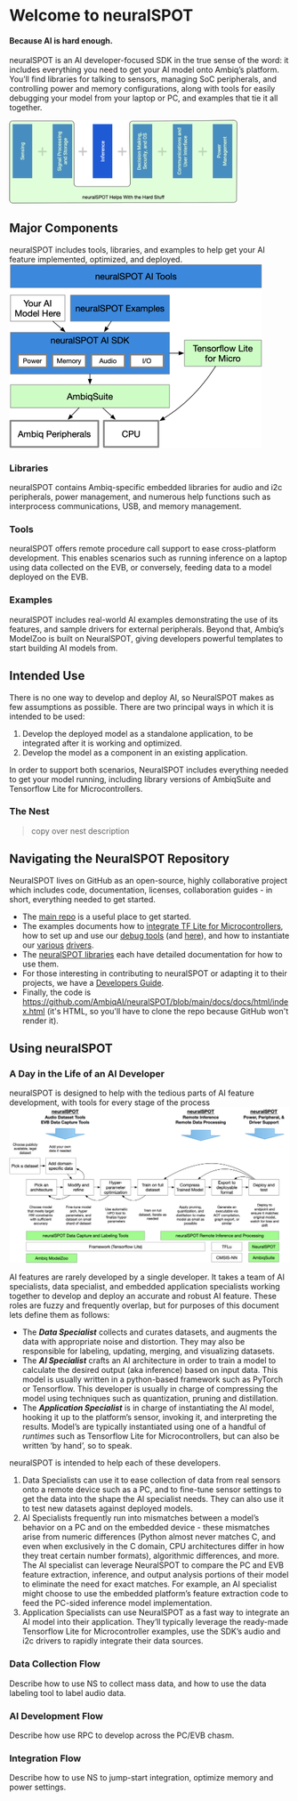 # Welcome to neuralSPOT
#### Because AI is hard enough.
neuralSPOT is an AI developer-focused SDK in the true sense of the word: it includes everything you need to get your AI model onto Ambiq’s platform. You’ll find libraries for talking to sensors, managing SoC peripherals, and controlling power and memory configurations, along with tools for easily debugging your model from your laptop or PC, and examples that tie it all together.

<img src="./image-20220927160935318.png" alt="you-are-here" style="zoom:40%;" />

## Major Components
neuralSPOT includes tools, libraries, and examples to help get your AI feature implemented, optimized, and deployed.
<img src="./ns-layers.png" alt="neuralSPOT layers" style="zoom:50%;" />



### Libraries

neuralSPOT contains Ambiq-specific embedded libraries for audio and i2c peripherals, power management, and numerous help functions such as interprocess communications, USB, and memory management.

### Tools
neuralSPOT offers remote procedure call support to ease cross-platform development. This enables scenarios such as running inference on a laptop using data collected on the EVB, or conversely, feeding data to a model deployed on the EVB.

### Examples
neuralSPOT includes real-world AI examples demonstrating the use of its features, and sample drivers for external peripherals. Beyond that, Ambiq’s ModelZoo is built on NeuralSPOT, giving developers powerful templates to start building AI models from.

## Intended Use
There is no one way to develop and deploy AI, so NeuralSPOT makes as few assumptions as possible. There are two principal ways in which it is intended to be used:
1. Develop the deployed model as a standalone application, to be integrated after it is working and optimized.
2. Develop the model as a component in an existing application.

In order to support both scenarios, NeuralSPOT includes everything needed to get your model running, including library versions of AmbiqSuite and Tensorflow Lite for Microcontrollers. 

### The Nest

> copy over nest description

## Navigating the NeuralSPOT Repository
NeuralSPOT lives on GitHub as an open-source, highly collaborative project which includes code, documentation, licenses, collaboration guides - in short, everything needed to get started.

- The [main repo](https://github.com/AmbiqAI/neuralSPOT) is a useful place to get started.
- The examples documents how to [integrate TF Lite for Microcontrollers](https://github.com/AmbiqAI/neuralSPOT/tree/main/examples/basic_tf_stub), how to set up and use our [debug tools](https://github.com/AmbiqAI/neuralSPOT/blob/main/examples/rpc_client_example/rpc-client.md) (and [here](https://github.com/AmbiqAI/neuralSPOT/tree/main/examples/rpc_server_example)), and how to instantiate our [various](https://github.com/AmbiqAI/neuralSPOT/tree/main/examples/s2i) [drivers](https://github.com/AmbiqAI/neuralSPOT/blob/main/examples/har/har.md).
- The [neuralSPOT libraries](https://github.com/AmbiqAI/neuralSPOT/tree/main/neuralspot) each have detailed documentation for how to use them.
- For those interesting in contributing to neuralSPOT or adapting it to their projects, we have a [Developers Guide](https://github.com/AmbiqAI/neuralSPOT/blob/main/docs/developer_guide.md).
- Finally, the code is https://github.com/AmbiqAI/neuralSPOT/blob/main/docs/docs/html/index.html (it's HTML, so you'll have to clone the repo because GitHub won't render it).

## Using neuralSPOT
### A Day in the Life of an AI Developer
neuralSPOT is designed to help with the tedious parts of AI feature development, with tools for every stage of the process
![develop-flow](./ai-dev-flow.png)

AI features are rarely developed by a single developer. It takes a team of AI specialists, data specialist, and embedded application specialists working together to develop and deploy an accurate and robust AI feature. These roles are fuzzy and frequently overlap, but for purposes of this document lets define them as follows:

- The **_Data Specialist_** collects and curates datasets, and augments the data with appropriate noise and distortion. They may also be responsible for labeling, updating, merging, and visualizing datasets.
- The **_AI Specialist_** crafts an AI architecture in order to train a model to calculate the desired output (aka inference) based on input data. This model is usually written in a python-based framework such as PyTorch or Tensorflow. This developer is usually in charge of compressing the model using techniques such as quantization, pruning and distillation.
- The **_Application Specialist_** is in charge of instantiating the AI model, hooking it up to the platform’s sensor, invoking it, and interpreting the results. Model’s are typically instantiated using one of a handful of _runtimes_ such as Tensorflow Lite for Microcontrollers, but can also be written ‘by hand’, so to speak.

neuralSPOT is intended to help each of these developers.
1. Data Specialists can use it to ease collection of data from real sensors onto a remote device such as a PC, and to fine-tune sensor settings to get the data into the shape the AI specialist needs. They can also use it to test new datasets against deployed models.
2. AI Specialists frequently run into mismatches between a model’s behavior on a PC and on the embedded device - these mismatches arise from numeric differences (Python almost never matches C, and even when exclusively in the C domain, CPU architectures differ in how they treat certain number formats), algorithmic differences, and more. The AI specialist can leverage NeuralSPOT to compare the PC and EVB feature extraction, inference, and output analysis portions of their model to eliminate the need for exact matches. For example, an AI specialist might choose to use the embedded platform’s feature extraction code to feed the PC-sided inference model implementation. 
3. Application Specialists can use NeuralSPOT as a fast way to integrate an AI model into their application. They’ll typically leverage the ready-made Tensorflow Lite for Microcontroller examples, use the SDK’s audio and i2c drivers to rapidly integrate their data sources.

### Data Collection Flow
Describe how to use NS to collect mass data, and how to use the data labeling tool to label audio data.

### AI Development Flow
Describe how use RPC to develop across the PC/EVB chasm.

### Integration Flow
Describe how to use NS to jump-start integration, optimize memory and power settings.